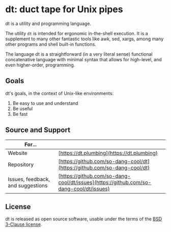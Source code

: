# dt: duct tape for Unix pipes

dt is a utility and programming language.

The utility `dt` is intended for ergonomic in-the-shell execution. It is a
supplement to many other fantastic tools like awk, sed, xargs, among many
other programs and shell built-in functions.

The language dt is a straightforward (in a very literal sense) functional
concatenative language with minimal syntax that allows for high-level, and even
higher-order, programming.


## Goals

dt's goals, in the context of Unix-like environments:

1. Be easy to use and understand
2. Be useful
3. Be fast


## Source and Support

| For... |   |
|--------|---|
| Website | [https://dt.plumbing](https://dt.plumbing) |
| Repository | [https://github.com/so-dang-cool/dt](https://github.com/so-dang-cool/dt) |
| Issues, feedback, and suggestions | [https://github.com/so-dang-cool/dt/issues](https://github.com/so-dang-cool/dt/issues) |


## License

dt is released as open source software, usable under the terms of the
[BSD 3-Clause license](https://opensource.org/licenses/BSD-3-Clause).

